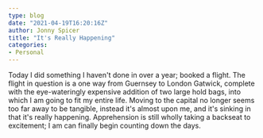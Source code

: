 ```yaml
---
type: blog
date: "2021-04-19T16:20:16Z"
author: Jonny Spicer
title: "It's Really Happening"
categories:
- Personal
---
```

Today I did something I haven't done in over a year; booked a flight. The flight in question is a one way from Guernsey to London Gatwick, complete with the eye-wateringly expensive
addition of two large hold bags, into which I am going to fit my entire life. Moving to the capital no longer seems too far away to be tangible, instead it's almost upon me, and it's
sinking in that it's really happening. Apprehension is still wholly taking a backseat to excitement; I am can finally begin counting down the days.
